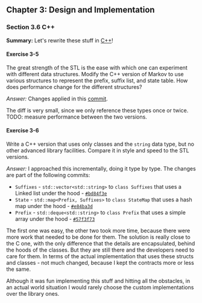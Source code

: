 ## Chapter 3: Design and Implementation

### Section 3.6 C++
**Summary:** Let's rewrite these stuff in [C++](markov.cpp)!

#### Exercise 3-5
The great strength of the STL is the ease with which one can experiment with different data structures.
Modify the C++ version of Markov to use various structures to represent the prefix, suffix list, and state table.
How does performance change for the different structures?

*Answer:* Changes applied in this [commit](https://github.com/asankov/the-practice-of-programming/commit/d15f071648e617437256b644f4649299bca332d0).

The diff is very small, since we only reference these types once or twice.
TODO: measure performance between the two versions.

#### Exercise 3-6
Write a C++ version that uses only classes and the `string` data type, but no other advanced library facilities.
Compare it in style and speed to the STL versions.

*Answer:* I approached this incrementally, doing it type by type.
The changes are part of the following commits:
- `Suffixes` - `std::vector<std::string>` to `class Suffixes` that uses a Linked list under the hood - [`#bd84f3e`](https://github.com/asankov/the-practice-of-programming/commit/bd84f3e6112069e25f56e798d08384ea3d5aa50b)
- `State` - `std::map<Prefix, Suffixes>` to `class StateMap` that uses a hash map under the hood - [`#e84ba3d`](https://github.com/asankov/the-practice-of-programming/commit/e84ba3dd3f3f8fa7e9f831475b3e5499a129da47)
- `Prefix` - `std::deque<std::string>` to `class Prefix` that uses a simple array under the hood - [`#57f3f73`](https://github.com/asankov/the-practice-of-programming/commit/57f3f73a70cf9700a7559c694c8c7010afaca19d)

The first one was easy, the other two took more time, because there were more work that needed to be done for them.
The solution is really close to the C one, with the only difference that the details are encapsulated, behind the hoods of the classes.
But they are still there and the developers need to care for them.
In terms of the actual implementation that uses these structs and classes - not much changed, because I kept the contracts more or less the same.

Although it was fun implementing this stuff and hitting all the obstacles, in an actual world situation I would rarely choose the custom implementations over the library ones.